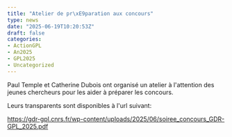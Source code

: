 ```yaml
---
title: "Atelier de pr\xE9paration aux concours"
type: news
date: "2025-06-19T10:20:53Z"
draft: false
categories:
- ActionGPL
- An2025
- GPL2025
- Uncategorized
---
```


Paul Temple et Catherine Dubois ont organisé un atelier à l'attention des jeunes chercheurs pour les aider à préparer les concours.

Leurs transparents sont disponibles à l'url suivant:

<https://gdr-gpl.cnrs.fr/wp-content/uploads/2025/06/soiree_concours_GDR-GPL_2025.pdf>
